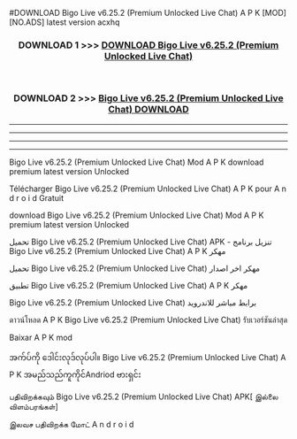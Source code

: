 #DOWNLOAD Bigo Live v6.25.2  (Premium Unlocked Live Chat) A P K [MOD] [NO.ADS] latest version acxhq



<div align="center">

<h3>DOWNLOAD 1 >>> <a href="https://teeasianyam.web.app?sq=Bigo Live v6.25.2  (Premium Unlocked Live Chat)">DOWNLOAD Bigo Live v6.25.2  (Premium Unlocked Live Chat) </a></h3><br>

<h3>DOWNLOAD 2 >>> <a href="https://teeasianyam.web.app?sq=Bigo Live v6.25.2  (Premium Unlocked Live Chat) ">Bigo Live v6.25.2  (Premium Unlocked Live Chat)  DOWNLOAD </a></h3>

</div>


----------------------------------------------------------

----------------------------------------------------------

----------------------------------------------------------

----------------------------------------------------------


Bigo Live v6.25.2  (Premium Unlocked Live Chat)  Mod A P K download premium latest version Unlocked

Télécharger Bigo Live v6.25.2  (Premium Unlocked Live Chat)  A P K pour A n d r o i d Gratuit

download Bigo Live v6.25.2  (Premium Unlocked Live Chat)  Mod A P K premium latest version Unlocked

تحميل Bigo Live v6.25.2  (Premium Unlocked Live Chat)  APK - تنزيل برنامج Bigo Live v6.25.2  (Premium Unlocked Live Chat)  A P K مهكر

تحميل Bigo Live v6.25.2  (Premium Unlocked Live Chat)  مهكر اخر اصدار

تطبيق Bigo Live v6.25.2  (Premium Unlocked Live Chat)  A P K مهكر

Bigo Live v6.25.2  (Premium Unlocked Live Chat)  برابط مباشر للاندرويد

ดาวน์โหลด A P K Bigo Live v6.25.2  (Premium Unlocked Live Chat)  รับเวอร์ชันล่าสุด

Baixar A P K mod

အက်ပ်ကို ဒေါင်းလုဒ်လုပ်ပါ။ Bigo Live v6.25.2  (Premium Unlocked Live Chat)  A P K အမည်သည်ကူကိုင်Andriod ဗားရှင်း

பதிவிறக்கவும் Bigo Live v6.25.2  (Premium Unlocked Live Chat)  APK[ இல்லை விளம்பரங்கள்] 
 
இலவச பதிவிறக்க மோட் A n d r o i d




